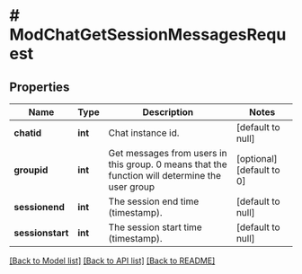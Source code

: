 # # ModChatGetSessionMessagesRequest

## Properties

Name | Type | Description | Notes
------------ | ------------- | ------------- | -------------
**chatid** | **int** | Chat instance id. | [default to null]
**groupid** | **int** | Get messages from users in this group.                                                 0 means that the function will determine the user group | [optional] [default to 0]
**sessionend** | **int** | The session end time (timestamp). | [default to null]
**sessionstart** | **int** | The session start time (timestamp). | [default to null]

[[Back to Model list]](../../README.md#models) [[Back to API list]](../../README.md#endpoints) [[Back to README]](../../README.md)
